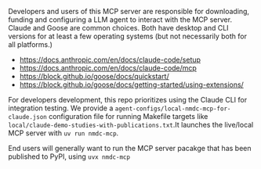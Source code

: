 Developers and users of this MCP server are responsible for downloading, funding and configuring a LLM agent
to interact with the MCP server. Claude and Goose are common choices. Both have desktop and CLI versions
for at least a few operating systems (but not necessarily both for all platforms.)

* https://docs.anthropic.com/en/docs/claude-code/setup
* https://docs.anthropic.com/en/docs/claude-code/mcp
* https://block.github.io/goose/docs/quickstart/
* https://block.github.io/goose/docs/getting-started/using-extensions/

For developers development, this repo prioritizes using the Claude CLI for integration testing. We provide a
`agent-configs/local-nmdc-mcp-for-claude.json` configuration file
for running Makefile targets like `local/claude-demo-studies-with-publications.txt`.It launches the live/local
MCP server with `uv run nmdc-mcp`. 

End users will generally want to run the MCP server pacakge that has been published to PyPI, using
`uvx nmdc-mcp`
